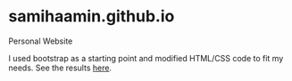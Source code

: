 # samihaamin.github.io
Personal Website

I used bootstrap as a starting point and modified HTML/CSS code to fit my needs. See the results [here](samihaamin.me). 

